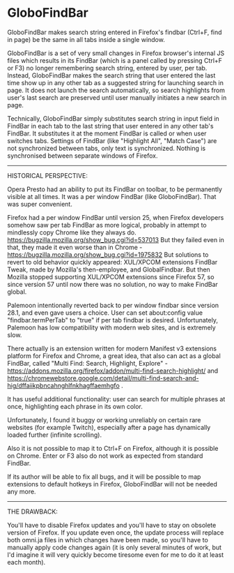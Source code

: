 # GloboFindBar
GloboFindBar makes search string entered in Firefox's findbar (Ctrl+F, find in page) be the same in all tabs inside a single window.

GloboFindBar is a set of very small changes in Firefox browser's internal JS files which results in its FindBar (which is a panel called by pressing Ctrl+F or F3) no longer remembering search string, entered by user, per tab. Instead, GloboFindBar makes the search string that user entered the last time show up in any other tab as a suggested string for launching search in page. It does not launch the search automatically, so search highlights from user's last search are preserved until user manually initiates a new search in page.

Technically, GloboFindBar simply substitutes search string in input field in FindBar in each tab to the last string that user entered in any other tab's FindBar. It substitutes it at the moment FindBar is called or when user switches tabs. Settings of FindBar (like "Highlight All", "Match Case") are not synchronized between tabs, only text is synchronized. Nothing is synchronised between separate windows of Firefox.

___________________________________

HISTORICAL PERSPECTIVE:

Opera Presto had an ability to put its FindBar on toolbar, to be permanently visible at all times. It was a per window FindBar (like GloboFindBar). That was super convenient.

Firefox had a per window FindBar until version 25, when Firefox developers somehow saw per tab FindBar as more logical, probably in attempt to mindlessly copy Chrome like they always do. https://bugzilla.mozilla.org/show_bug.cgi?id=537013
But they failed even in that, they made it even worse than in Chrome - https://bugzilla.mozilla.org/show_bug.cgi?id=1975832
But solutions to revert to old behavior quickly appeared: XUL/XPCOM extensions FindBar Tweak, made by Mozilla's then-employee, and GlobalFindbar.
But then Mozilla stopped supporting XUL/XPCOM extensions since Firefox 57, so since version 57 until now there was no solution, no way to make FindBar global.

Palemoon intentionally reverted back to per window findbar since version 28.1, and even gave users a choice. User can set about:config value "findbar.termPerTab" to "true" if per tab findbar is desired. Unfortunately, Palemoon has low compatibility with modern web sites, and is extremely slow.

There actually is an extension written for modern Manifest v3 extensions platform for Firefox and Chrome, a great idea, that also can act as a global FindBar, called "Multi Find: Search, Highlight, Explore" - https://addons.mozilla.org/firefox/addon/multi-find-search-highlight/ and https://chromewebstore.google.com/detail/multi-find-search-and-hig/dffaiikpbncahnghlfnkhagffaemhgfo . 

It has useful additional functionality: user can search for multiple phrases at once, highlighting each phrase in its own color.

Unfortunately, I found it buggy or working unreliably on certain rare websites (for example Twitch), especially after a page has dynamically loaded further (infinite scrolling).

Also it is not possible to map it to Ctrl+F on Firefox, although it is possible on Chrome. Enter or F3 also do not work as expected from standard FindBar.

If its author will be able to fix all bugs, and it will be possible to map extensions to default hotkeys in Firefox, GloboFindBar will not be needed any more.

___________________________________

THE DRAWBACK:

You'll have to disable Firefox updates and you'll have to stay on obsolete version of Firefox. If you update even once, the update process will replace both omni.ja files in which changes have been made, so you'll have to manually apply code changes again (it is only several minutes of work, but I'd imagine it will very quickly become tiresome even for me to do it at least each month).
